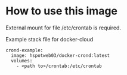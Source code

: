 # How to use this image

External mount for file /etc/crontab is required.

Example stack file for docker-cloud
~~~ text
crond-example:
  image: hspotweb03/docker-crond:latest
  volumes:
    - <path to>/crontab:/etc/crontab
~~~
